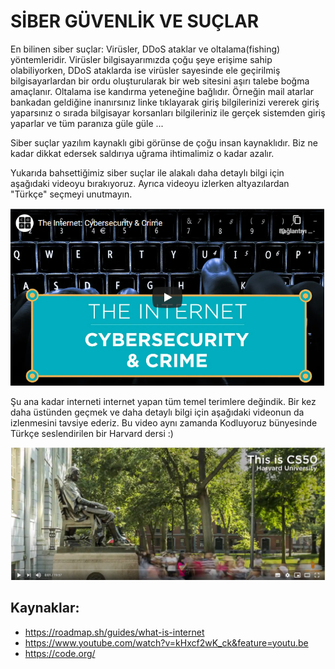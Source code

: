 # SİBER GÜVENLİK VE SUÇLAR

En bilinen siber suçlar: Virüsler, DDoS ataklar ve oltalama(fishing) yöntemleridir.  Virüsler bilgisayarımızda çoğu şeye erişime sahip olabiliyorken, DDoS ataklarda ise virüsler sayesinde ele geçirilmiş bilgisayarlardan bir ordu oluşturularak bir web sitesini aşırı talebe boğma amaçlanır. Oltalama ise kandırma yeteneğine bağlıdır. Örneğin mail atarlar bankadan geldiğine inanırsınız linke tıklayarak giriş bilgilerinizi vererek giriş yaparsınız o sırada bilgisayar korsanları bilgileriniz ile gerçek sistemden giriş yaparlar ve tüm paranıza güle güle ...

Siber suçlar yazılım kaynaklı gibi görünse de çoğu insan kaynaklıdır. Biz ne kadar dikkat edersek saldırıya uğrama ihtimalimiz o kadar azalır.

Yukarıda bahsettiğimiz siber suçlar ile alakalı daha detaylı bilgi için aşağıdaki videoyu bırakıyoruz. Ayrıca videoyu izlerken altyazılardan "Türkçe" seçmeyi unutmayın. 

[![cyber_security_and_crime](figures/cyber_security_and_crime.PNG)](https://www.youtube.com/watch?v=AuYNXgO_f3Y&feature=emb_logo)



Şu ana kadar interneti internet yapan tüm temel terimlere değindik. Bir kez daha üstünden geçmek ve daha detaylı bilgi için aşağıdaki videonun da izlenmesini tavsiye ederiz. Bu video aynı zamanda Kodluyoruz bünyesinde Türkçe seslendirilen bir Harvard dersi :)

[![cs50_internetin_temelleri](figures/cs50_internetin_temelleri.PNG)](https://www.youtube.com/watch?v=kHxcf2wK_ck&feature=youtu.be)

## Kaynaklar:
- https://roadmap.sh/guides/what-is-internet
- https://www.youtube.com/watch?v=kHxcf2wK_ck&feature=youtu.be
- https://code.org/


